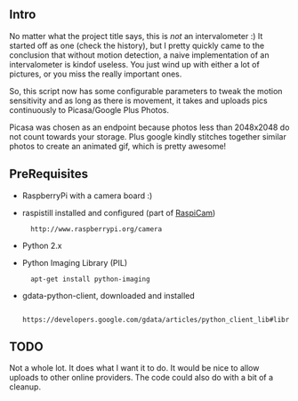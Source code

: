 Intro
-----

No matter what the project title says, this is *not* an intervalometer :)
It started off as one (check the history), but I pretty quickly came to the conclusion that without motion detection, a naive implementation of an intervalometer is kindof useless. You just wind up with either a lot of pictures, or you miss the really important ones.

So, this script now has some configurable parameters to tweak the motion sensitivity and as long as there is movement, it takes and uploads pics continuously to Picasa/Google Plus Photos.

Picasa was chosen as an endpoint because photos less than 2048x2048 do not count towards your storage.
Plus google kindly stitches together similar photos to create an animated gif, which is pretty awesome!

PreRequisites
--------------

* RaspberryPi with a camera board :)
* raspistill installed and configured (part of [RaspiCam](https://github.com/raspberrypi/userland/tree/master/host_applications/linux/apps/raspicam))

        http://www.raspberrypi.org/camera
        
* Python 2.x
* Python Imaging Library (PIL)

        apt-get install python-imaging
        
* gdata-python-client, downloaded and installed

        https://developers.google.com/gdata/articles/python_client_lib#library
        
TODO
----

Not a whole lot. It does what I want it to do. It would be nice to allow uploads to other online providers. The code could also do with a bit of a cleanup.
